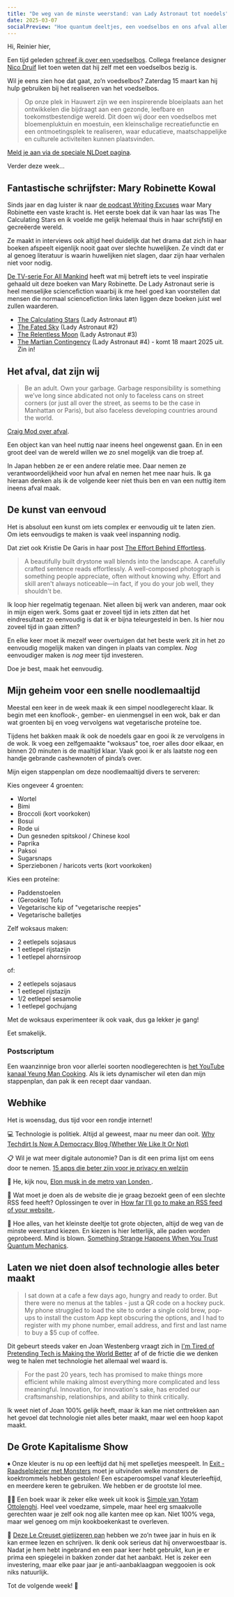 ```yaml
---
title: "De weg van de minste weerstand: van Lady Astronaut tot noedels"
date: 2025-03-07
socialPreview: "Hoe quantum deeltjes, een voedselbos en ons afval allemaal de weg van de minste weerstand kiezen. Plus: mijn geheime noedelmaaltijd-formule voor drukke dagen."
---
```


Hi, Reinier hier,

Een tijd geleden [schreef ik over een voedselbos](https://reinier.fyi/blog/samenleving/250104-voedselbos/). Collega freelance designer [Nico Druif](https://www.druifdesign.nl/nl) liet toen weten dat hij zelf met een voedselbos bezig is.

Wil je eens zien hoe dat gaat, zo’n voedselbos? Zaterdag 15 maart kan hij hulp gebruiken bij het realiseren van het voedselbos.

> Op onze plek in Hauwert zijn we een inspirerende bloeiplaats aan het ontwikkelen die bijdraagt aan een gezonde, leefbare en toekomstbestendige wereld. Dit doen wij door een voedselbos met bloemenpluktuin en moestuin, een kleinschalige recreatiefunctie en een ontmoetingsplek te realiseren, waar educatieve, maatschappelijke en culturele activiteiten kunnen plaatsvinden.

[Meld je aan via de speciale NLDoet pagina](https://www.nldoet.nl/activiteit/help-mee-onze-voedselbosplannen-realiseren).

Verder deze week…

## Fantastische schrijfster: Mary Robinette Kowal

Sinds jaar en dag luister ik naar [de podcast Writing Excuses](https://writingexcuses.com/) waar Mary Robinette een vaste kracht is. Het eerste boek dat ik van haar las was The Calculating Stars en ik voelde me gelijk helemaal thuis in haar schrijfstijl en gecreëerde wereld.

Ze maakt in interviews ook altijd heel duidelijk dat het drama dat zich in haar boeken afspeelt eigenlijk nooit gaat over slechte huwelijken. Ze vindt dat er al genoeg literatuur is waarin huwelijken niet slagen, daar zijn haar verhalen niet voor nodig.

[De TV-serie For All Mankind](https://en.wikipedia.org/wiki/For_All_Mankind_(TV_series)) heeft wat mij betreft iets te veel inspiratie gehaald uit deze boeken van Mary Robinette. De Lady Astronaut serie is heel menselijke sciencefiction waarbij ik me heel goed kan voorstellen dat mensen die normaal sciencefiction links laten liggen deze boeken juist wel zullen waarderen.

- [The Calculating Stars](https://app.thestorygraph.com/books/e3a3dffa-3873-4361-bb56-0bd9a0d722a0) (Lady Astronaut #1)
- [The Fated Sky](https://app.thestorygraph.com/books/b0dedfd7-1354-4996-b6f7-4e2358765616) (Lady Astronaut #2)
- [The Relentless Moon](https://app.thestorygraph.com/books/7cc2832c-d854-43b7-ad78-53dd8e328b24) (Lady Astronaut #3)
- [The Martian Contingency](https://app.thestorygraph.com/books/adaa6aad-a23c-4ab8-bc96-617dd030956e) (Lady Astronaut #4) - komt 18 maart 2025 uit. Zin in!

## Het afval, dat zijn wij

> Be an adult. Own your garbage. Garbage responsibility is something we’ve long since abdicated not only to faceless cans on street corners (or just all over the street, as seems to be the case in Manhattan or Paris), but also faceless developing countries around the world.

[Craig Mod over afval](https://craigmod.com/ridgeline/203/). 

Een object kan van heel nuttig naar ineens heel ongewenst gaan. En in een groot deel van de wereld willen we zo snel mogelijk van die troep af.

In Japan hebben ze er een andere relatie mee. Daar nemen ze verantwoordelijkheid voor hun afval en nemen het mee naar huis. Ik ga hieraan denken als ik de volgende keer niet thuis ben en van een nuttig item ineens afval maak. 

## De kunst van eenvoud

Het is absoluut een kunst om iets complex er eenvoudig uit te laten zien. Om iets eenvoudigs te maken is vaak veel inspanning nodig.

Dat ziet ook Kristie De Garis in haar post [The Effort Behind Effortless](https://kristie-de-garis.ghost.io/the-effort-behind-effortless/).

> A beautifully built drystone wall blends into the landscape. A carefully crafted sentence reads effortlessly. A well-composed photograph is something people appreciate, often without knowing why. Effort and skill aren't always noticeable—in fact, if you do your job well, they shouldn't be.

Ik loop hier regelmatig tegenaan. Niet alleen bij werk van anderen, maar ook in mijn eigen werk. Soms gaat er zoveel tijd in iets zitten dat het eindresultaat zo eenvoudig is dat ik er bijna teleurgesteld in ben. Is hier nou zoveel tijd in gaan zitten?

En elke keer moet ik mezelf weer overtuigen dat het beste werk zit in het zo eenvoudig mogelijk maken van dingen in plaats van complex. _Nog_ eenvoudiger maken is _nog_ meer tijd investeren.

Doe je best, maak het eenvoudig.

## Mijn geheim voor een snelle noodlemaaltijd

Meestal een keer in de week maak ik een simpel noodlegerecht klaar. Ik begin met een knoflook-, gember- en uienmengsel in een wok, bak er dan wat groenten bij en voeg vervolgens wat vegetarische proteïne toe.

Tijdens het bakken maak ik ook de noedels gaar en gooi ik ze vervolgens in de wok. Ik voeg een zelfgemaakte "woksaus" toe, roer alles door elkaar, en binnen 20 minuten is de maaltijd klaar. Vaak gooi ik er als laatste nog een handje gebrande cashewnoten of pinda’s over.

Mijn eigen stappenplan om deze noodlemaaltijd divers te serveren:

Kies ongeveer 4 groenten:

- Wortel
- Bimi
- Broccoli (kort voorkoken)
- Bosui
- Rode ui
- Dun gesneden spitskool / Chinese kool
- Paprika
- Paksoi
- Sugarsnaps
- Sperziebonen / haricots verts (kort voorkoken)

Kies een proteïne:

- Paddenstoelen
- (Gerookte) Tofu
- Vegetarische kip of "vegetarische reepjes"
- Vegetarische balletjes

Zelf woksaus maken:

- 2 eetlepels sojasaus
- 1 eetlepel rijstazijn
- 1 eetlepel ahornsiroop

of:

- 2 eetlepels sojasaus
- 1 eetlepel rijstazijn
- 1/2 eetlepel sesamolie
- 1 eetlepel gochujang

Met de woksaus experimenteer ik ook vaak, dus ga lekker je gang!

Eet smakelijk.

### Postscriptum

Een waanzinnige bron voor allerlei soorten noodlegerechten is [het YouTube kanaal Yeung Man Cooking](https://www.youtube.com/@YEUNGMANCOOKING). Als ik iets dynamischer wil eten dan mijn stappenplan, dan pak ik een recept daar vandaan.

## Webhike

Het is woensdag, dus tijd voor een rondje internet!

💻 Technologie is politiek. Altijd al geweest, maar nu meer dan ooit. [Why Techdirt Is Now A Democracy Blog (Whether We Like It Or Not)](https://www.techdirt.com/2025/03/04/why-techdirt-is-now-a-democracy-blog-whether-we-like-it-or-not/)

📋 Wil je wat meer digitale autonomie? Dan is dit een prima lijst om eens door te nemen. [15 apps die beter zijn voor je privacy en welzijn](https://waag.org/nl/article/15-apps-die-beter-zijn-voor-je-privacy-en-welzijn/)

🙂 He, kijk nou, [Elon musk in de metro van Londen ](https://mastodon.online/@streetartutopia/114091620483125236).

🔗 Wat moet je doen als de website die je graag bezoekt geen of een slechte RSS feed heeft? Oplossingen te over in [How far I'll go to make an RSS feed of your website ](https://tech.chrishardie.com/2025/rss-feed-of-your-website/).

🔬 Hoe alles, van het kleinste deeltje tot grote objecten, altijd de weg van de minste weerstand kiezen. En kiezen is hier letterlijk, alle paden worden geprobeerd. Mind is blown. [Something Strange Happens When You Trust Quantum Mechanics](https://youtu.be/qJZ1Ez28C-A).

## Laten we niet doen alsof technologie alles beter maakt

> I sat down at a cafe a few days ago, hungry and ready to order. But there were no menus at the tables - just a QR code on a hockey puck. My phone struggled to load the site to order a single cold brew, pop-ups to install the custom App kept obscuring the options, and I had to register with my phone number, email address, and first and last name to buy a $5 cup of coffee.

Dit gebeurt steeds vaker en Joan Westenberg vraagt zich in [I'm Tired of Pretending Tech is Making the World Better](https://www.joanwestenberg.com/im-tired-of-pretending-tech-is-making-the-world-better/) af of de frictie die we denken weg te halen met technologie het allemaal wel waard is.

> For the past 20 years, tech has promised to make things more efficient while making almost everything more complicated and less meaningful. Innovation, for innovation's sake, has eroded our craftsmanship, relationships, and ability to think critically.

Ik weet niet of Joan 100% gelijk heeft, maar ik kan me niet onttrekken aan het gevoel dat technologie niet alles beter maakt, maar wel een hoop kapot maakt.

## De Grote Kapitalisme Show

♦️ Onze kleuter is nu op een leeftijd dat hij met spelletjes meespeelt. In [Exit - Raadselplezier met Monsters](https://partner.bol.com/click/click?p=2&t=url&s=1066120&f=TXL&url=https%3A%2F%2Fwww.bol.com%2Fnl%2Fnl%2Fp%2Fexit-kids-raadselplezier-met-monsters-breinbreker%2F9300000180307553%2F&name=EXIT%20-%20KIDS%3A%20Raadselplezier) moet je uitvinden welke monsters de koektrommels hebben gestolen! Een escaperoomspel vanaf kleuterleeftijd, en meerdere keren te gebruiken. We hebben er de grootste lol mee.

🧑‍🍳 Een boek waar ik zeker elke week uit kook is [Simple van Yotam Ottolenghi](https://partner.bol.com/click/click?p=2&t=url&s=1066120&f=TXL&url=https%3A%2F%2Fwww.bol.com%2Fnl%2Fnl%2Fp%2Fsimpel%2F9200000091266387%2F&name=Simpel%2C%20Yotam%20Ottolenghi). Heel veel voedzame, simpele, maar heel erg smaakvolle gerechten waar je zelf ook nog alle kanten mee op kan. Niet 100% vega, maar wel genoeg om mijn kookboekenkast te overleven. 

🍳 [Deze Le Creuset gietijzeren pan](https://partner.bol.com/click/click?p=2&t=url&s=1066120&f=TXL&url=https%3A%2F%2Fwww.bol.com%2Fnl%2Fnl%2Fp%2Fle-creuset-gietijzeren-ronde-skillet-26cm-coastal-blue%2F9300000220035766%2F&name=Le%20Creuset%20-%20Gietijzeren%20-%20Ronde%20Skillet%2026cm%20...) hebben we zo’n twee jaar in huis en ik kan ermee lezen en schrijven. Ik denk ook serieus dat hij onverwoestbaar is. Nadat je hem hebt ingebrand en een paar keer hebt gebruikt, kun je er prima een spiegelei in bakken zonder dat het aanbakt. Het is zeker een investering, maar elke paar jaar je anti-aanbaklaagpan weggooien is ook niks natuurlijk.

Tot de volgende week! 👋
